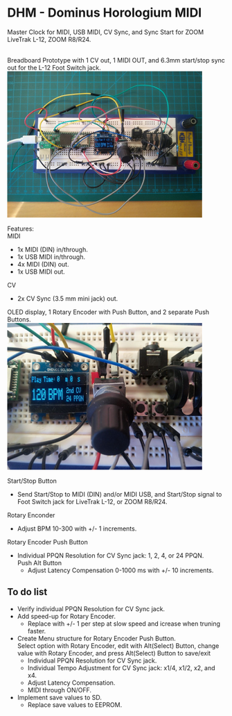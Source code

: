# DHM - Dominus Horologium MIDI
Master Clock for MIDI, USB MIDI, CV Sync, and Sync Start for ZOOM LiveTrak L-12, ZOOM R8/R24.

<br/>Breadboard Prototype with 1 CV out, 1 MIDI OUT, and 6.3mm start/stop sync out for the L-12 Foot Switch jack.
<img src="https://github.com/CrowStudio/DHM/blob/main/media/prototype_breadboard.jpg" alt="breadboard prototype 1 CV out, 1 MIDI OUT" width="450">

Features:<br/>
MIDI 
 - 1x MIDI (DIN) in/through.
 - 1x USB MIDI in/through.
 - 4x MIDI (DIN) out.
 - 1x USB MIDI out.

CV
 - 2x CV Sync (3.5 mm mini jack) out.
 
OLED display, 1 Rotary Encoder with Push Button, and 2 separate Push Buttons.<br/>
<img src="https://github.com/CrowStudio/DHM/blob/main/media/Main_screen.jpg" alt="closeup on display" width="450">

Start/Stop Button
 - Send Start/Stop to MIDI (DIN) and/or MIDI USB, and Start/Stop signal to Foot Switch jack for LiveTrak L-12, or ZOOM R8/R24.

Rotary Enconder
 - Adjust BPM 10-300 with +/- 1 increments.<br/>

Rotary Encoder Push Button
 - Individual PPQN Resolution for CV Sync jack: 1, 2, 4, or 24 PPQN.<br/>
   Push Alt Button
   - Adjust Latency Compensation 0-1000 ms with +/- 10 increments.

## To do list
- Verify individual PPQN Resolution for CV Sync jack.
- Add speed-up for Rotary Encoder.
  - Replace with +/- 1 per step at slow speed and icrease when truning faster.
- Create Menu structure for Rotary Encoder Push Button.<br/>
  Select option with Rotary Encoder, edit with Alt(Select) Button, change value with Rotary Encoder, and press Alt(Select) Button to save/exit
  - Individual PPQN Resolution for CV Sync jack.
  - Individual Tempo Adjustment for CV Sync jack: x1/4, x1/2, x2, and x4.
  - Adjust Latency Compensation.
  - MIDI through ON/OFF.
- Implement save values to SD.
  - Replace save values to EEPROM. 
